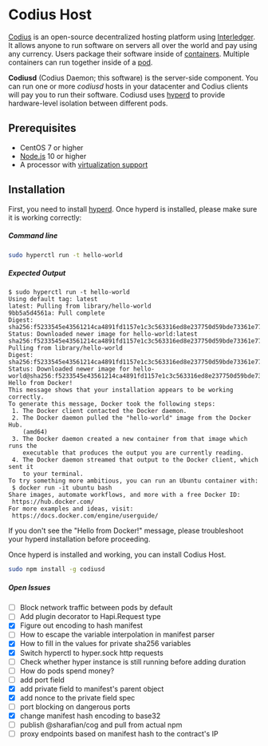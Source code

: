 # Codius Host

[Codius](https://codius.org) is an open-source decentralized hosting platform using [Interledger](https://interledger.org). It allows anyone to run software on servers all over the world and pay using any currency. Users package their software inside of [containers](https://www.docker.com/what-container). Multiple containers can run together inside of a [pod](https://kubernetes.io/docs/concepts/workloads/pods/pod/).

**Codiusd** (Codius Daemon; this software) is the server-side component. You can run one or more *codiusd* hosts in your datacenter and Codius clients will pay you to run their software. Codiusd uses [hyperd](https://github.com/hyperhq/hyperd) to provide hardware-level isolation between different pods.

## Prerequisites

* CentOS 7 or higher
* [Node.js](https://nodejs.org) 10 or higher
* A processor with [virtualization support](https://wiki.centos.org/HowTos/KVM#head-6cbcdf8f149ebcf19d53199a30eb053a9fc482db)

## Installation

First, you need to install [hyperd](https://github.com/hyperhq/hyperd). Once hyperd is installed, please make sure it is working correctly:

##### Command line
```sh
sudo hyperctl run -t hello-world
```

##### Expected Output
```
$ sudo hyperctl run -t hello-world
Using default tag: latest
latest: Pulling from library/hello-world
9bb5a5d4561a: Pull complete
Digest: sha256:f5233545e43561214ca4891fd1157e1c3c563316ed8e237750d59bde73361e77
Status: Downloaded newer image for hello-world:latest
sha256:f5233545e43561214ca4891fd1157e1c3c563316ed8e237750d59bde73361e77: Pulling from library/hello-world
Digest: sha256:f5233545e43561214ca4891fd1157e1c3c563316ed8e237750d59bde73361e77
Status: Downloaded newer image for hello-world@sha256:f5233545e43561214ca4891fd1157e1c3c563316ed8e237750d59bde73361e77
Hello from Docker!
This message shows that your installation appears to be working correctly.
To generate this message, Docker took the following steps:
 1. The Docker client contacted the Docker daemon.
 2. The Docker daemon pulled the "hello-world" image from the Docker Hub.
    (amd64)
 3. The Docker daemon created a new container from that image which runs the
    executable that produces the output you are currently reading.
 4. The Docker daemon streamed that output to the Docker client, which sent it
    to your terminal.
To try something more ambitious, you can run an Ubuntu container with:
 $ docker run -it ubuntu bash
Share images, automate workflows, and more with a free Docker ID:
 https://hub.docker.com/
For more examples and ideas, visit:
 https://docs.docker.com/engine/userguide/
```

If you don't see the "Hello from Docker!" message, please troubleshoot your hyperd installation before proceeding.

Once hyperd is installed and working, you can install Codius Host.

```sh
sudo npm install -g codiusd
```

##### Open Issues

* [ ] Block network traffic between pods by default
* [ ] Add plugin decorator to Hapi.Request type
* [x] Figure out encoding to hash manifest 
* [ ] How to escape the variable interpolation in manifest parser
* [x] How to fill in the values for private sha256 variables
* [x] Switch hyperctl to hyper.sock http requests
* [ ] Check whether hyper instance is still running before adding duration
* [ ] How do pods spend money?
* [ ] add port field
* [x] add private field to manifest's parent object
* [x] add nonce to the private field spec
* [ ] port blocking on dangerous ports
* [x] change manifest hash encoding to base32
* [ ] publish @sharafian/cog and pull from actual npm
* [ ] proxy endpoints based on manifest hash to the contract's IP
